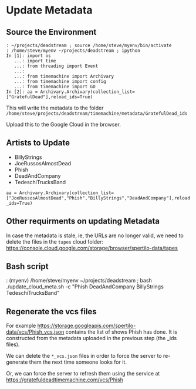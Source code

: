 # Update Metadata

## Source the Environment

```{}
: ~/projects/deadstream ; source /home/steve/myenv/bin/activate
: /home/steve/myenv ~/projects/deadstream ; ipython
In [1]: import os
   ...: import time
   ...: from threading import Event
   ...: 
   ...: from timemachine import Archivary
   ...: from timemachine import config
   ...: from timemachine import GD
In [2]: aa = Archivary.Archivary(collection_list=["GratefulDead"],reload_ids=True)
```

This will write the metadata to the folder `/home/steve/projects/deadstream/timemachine/metadata/GratefulDead_ids`

Upload this to the Google Cloud in the browser.

## Artists to Update

- BillyStrings
- JoeRussosAlmostDead
- Phish
- DeadAndCompany
- TedeschiTrucksBand

`aa = Archivary.Archivary(collection_list=["JoeRussosAlmostDead","Phish","BillyStrings","DeadAndCompany"],reload_ids=True)`

## Other requirments on updating Metadata

In case the metadata is stale, ie, the URLs are no longer valid, we need to delete the files in the `tapes` cloud folder:
<https://console.cloud.google.com/storage/browser/spertilo-data/tapes>

## Bash script

: (myenv) /home/steve/myenv ~/projects/deadstream ; bash ./update_cloud_meta.sh -c "Phish DeadAndCompany BillyStrings TedeschiTrucksBand"

## Regenerate the vcs files

For example <https://storage.googleapis.com/spertilo-data/vcs/Phish_vcs.json> contains the list of shows Phish has done. It is constructed from the metadata uploaded in the previous step (the _ids files).

We can delete the `*_vcs.json` files in order to force the server to re-generate them the next time someone looks for it.

Or, we can force the server to refresh them using the service at <https://gratefuldeadtimemachine.com/vcs/Phish>
